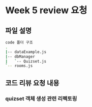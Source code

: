 # Week 5 review 요청

## 파일 설명

```sh
code 폴더 구조
.
|-- dataExample.js
|-- dbManager
|   `-- Quizset.js
`-- rooms.js
```

## 코드 리뷰 요청 내용

### quizset 객체 생성 관련 리펙토링
